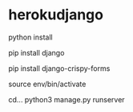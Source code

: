 # herokudjango
python install

pip install django

pip install django-crispy-forms

source env/bin/activate

cd... python3 manage.py runserver
